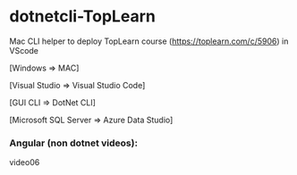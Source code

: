 # dotnetcli-TopLearn
Mac CLI helper to deploy TopLearn course (https://toplearn.com/c/5906) in VScode

[Windows => MAC]

[Visual Studio => Visual Studio Code]

[GUI CLI => DotNet CLI]

[Microsoft SQL Server => Azure Data Studio]  


### Angular (non dotnet videos):
video06
